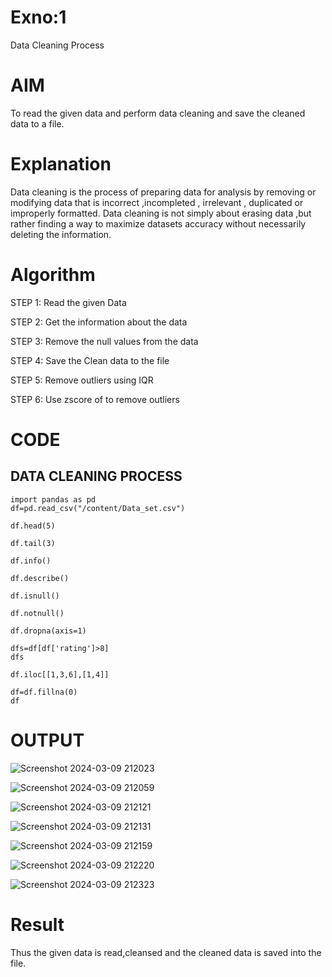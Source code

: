 # Exno:1
Data Cleaning Process

# AIM
To read the given data and perform data cleaning and save the cleaned data to a file.

# Explanation
Data cleaning is the process of preparing data for analysis by removing or modifying data that is incorrect ,incompleted , irrelevant , duplicated or improperly formatted. Data cleaning is not simply about erasing data ,but rather finding a way to maximize datasets accuracy without necessarily deleting the information.

# Algorithm
STEP 1: Read the given Data

STEP 2: Get the information about the data

STEP 3: Remove the null values from the data

STEP 4: Save the Clean data to the file

STEP 5: Remove outliers using IQR

STEP 6: Use zscore of to remove outliers

# CODE
## DATA CLEANING PROCESS
```
import pandas as pd
df=pd.read_csv("/content/Data_set.csv")

df.head(5)

df.tail(3)

df.info()

df.describe()

df.isnull()

df.notnull()

df.dropna(axis=1)

dfs=df[df['rating']>8]
dfs

df.iloc[[1,3,6],[1,4]]

df=df.fillna(0)
df
```
# OUTPUT
![Screenshot 2024-03-09 212023](https://github.com/Roselinjovita/exno1/assets/119104296/bb42e70a-7dc1-4d7b-a3ce-55e4fc91adb3)

![Screenshot 2024-03-09 212059](https://github.com/Roselinjovita/exno1/assets/119104296/978deb48-9e84-47ad-b404-38e5741015d5)


![Screenshot 2024-03-09 212121](https://github.com/Roselinjovita/exno1/assets/119104296/e0607c3e-f1b0-4deb-b8f9-d9762d143683)


![Screenshot 2024-03-09 212131](https://github.com/Roselinjovita/exno1/assets/119104296/e8ee2c4f-446b-45cf-b212-1393fffad5be)

![Screenshot 2024-03-09 212159](https://github.com/Roselinjovita/exno1/assets/119104296/35704f6a-7e6c-418c-9fa0-09702f376648)

![Screenshot 2024-03-09 212220](https://github.com/Roselinjovita/exno1/assets/119104296/d64ec11f-3a7b-46cf-8e84-1bc502a609c8)


![Screenshot 2024-03-09 212323](https://github.com/Roselinjovita/exno1/assets/119104296/4b0a95eb-d8bf-47d0-9c31-f2d8b8c2ef4a)


# Result
 Thus the given data is read,cleansed and the cleaned data is saved into the file.      
